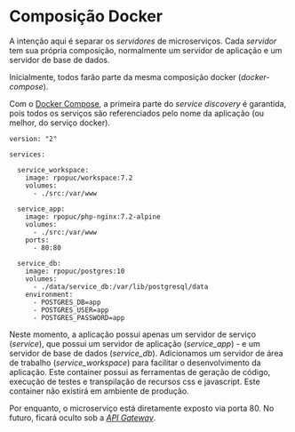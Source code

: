 
# Composição Docker

A intenção aqui é separar os *servidores* de microserviços. Cada *servidor* tem sua própria composição, normalmente um servidor de aplicação e um servidor de base de dados.

Inicialmente, todos farão parte da mesma composição docker (*docker-compose*).

Com o [Docker Compose](https://docs.docker.com/compose/), a primeira parte do *service discovery* é garantida, pois todos os serviços são referenciados pelo nome da aplicação (ou melhor, do serviço docker).

```
version: "2"

services:

  service_workspace:
    image: rpopuc/workspace:7.2
    volumes:
      - ./src:/var/www

  service_app:
    image: rpopuc/php-nginx:7.2-alpine
    volumes:
      - ./src:/var/www
    ports:
      - 80:80

  service_db:
    image: rpopuc/postgres:10
    volumes:
      - ./data/service_db:/var/lib/postgresql/data
    environment:
      - POSTGRES_DB=app
      - POSTGRES_USER=app
      - POSTGRES_PASSWORD=app
```

Neste momento, a aplicação possui apenas um servidor de serviço (*service*), que possui um servidor de aplicação (*service_app*) - e um servidor de base de dados (*service_db*). Adicionamos um servidor de área de trabalho (*service_workspace*) para facilitar o desenvolvimento da aplicação. Este container possui as ferramentas de geração de código, execução de testes e transpilação de recursos css e javascript. Este container não existirá em ambiente de produção.

Por enquanto, o microserviço está diretamente exposto via porta 80. No futuro, ficará oculto sob a *[API Gateway](http://microservices.io/patterns/apigateway.html)*.